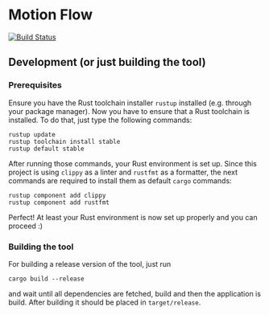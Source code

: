 # Motion Flow

[![Build Status](https://travis-ci.org/thuetz/motion-flow.svg?branch=master)](https://travis-ci.org/thuetz/motion-flow)

## Development (or just building the tool)

### Prerequisites
Ensure you have the Rust toolchain installer `rustup` installed (e.g. through your
package manager). Now you have to ensure that a Rust toolchain is installed. To do that,
just type the following commands:

```text
rustup update
rustup toolchain install stable
rustup default stable
```

After running those commands, your Rust environment is set up. Since this project is using
`clippy` as a linter and `rustfmt` as a formatter, the next commands are required to install
them as default `cargo` commands:

```text
rustup component add clippy
rustup component add rustfmt
```

Perfect! At least your Rust environment is now set up properly and you can proceed :)

### Building the tool
For building a release version of the tool, just run

```text
cargo build --release
```

and wait until all dependencies are fetched, build and then the application is build. After
building it should be placed in `target/release`.
